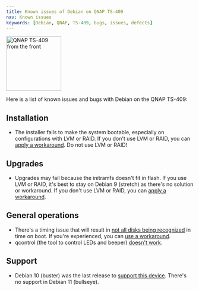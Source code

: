 ```yaml
---
title: Known issues of Debian on QNAP TS-409
nav: Known issues
keywords: [Debian, QNAP, TS-409, bugs, issues, defects]
---
```


<div class="right">
<img src = "../images/r_ts409_front.jpg" class="border" alt="QNAP TS-409 from the front" width="148" height="147" />
</div>

Here is a list of known issues and bugs with Debian on the QNAP TS-409:

## Installation

* The installer fails to make the system bootable, especially on
configurations with LVM or RAID.  If you don't use LVM or RAID, you can
[apply a workaround](../troubleshooting/#bootable).  Do not use LVM or
RAID!

## Upgrades

* Upgrades may fail because the initramfs doesn't fit in flash.  If you
use LVM or RAID, it's best to stay on Debian 9 (stretch) as there's no
solution or workaround.  If you don't use LVM or RAID, you can [apply a
workaround](../troubleshooting/#ramdisk).

## General operations

* There's a timing issue that will result in <a
href="http://comments.gmane.org/gmane.linux.ide/47799">not all disks being
recognized</a> in time on boot.  If you're experienced, you can <a
href="http://forum.qnap.com/viewtopic.php?p=284721#p284592">use a
workaround</a>.
* qcontrol (the tool to control LEDs and beeper) [doesn't work](http://bugs.debian.org/933294).

## Support

* Debian 10 (buster) was the last release to <a href="../upgrade">support this device</a>.  There's no support in Debian 11 (bullseye).

